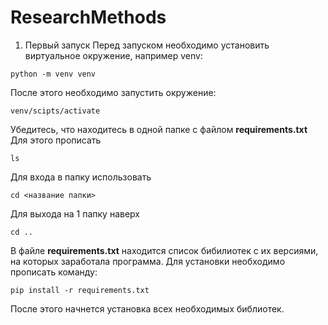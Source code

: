 # ResearchMethods

1. Первый запуск
Перед запуском необходимо установить виртуальное окружение, например venv:
```
python -m venv venv
```
После этого необходимо запустить окружение:
```
venv/scipts/activate
```

Убедитесь, что находитесь в одной папке с файлом **requirements.txt**
Для этого прописать 
```
ls
```

Для входа в папку использовать 
```
cd <название папки>
```

Для выхода на 1 папку наверх 
```
cd ..
```

В файле **requirements.txt** находится список бибилиотек с их версиями, на которых заработала программа.
Для установки необходимо прописать команду:
```
pip install -r requirements.txt
```

После этого начнется установка всех необходимых библиотек.